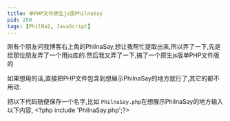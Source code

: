 ```yaml
---
title: 单PHP文件原生js版PhilnaSay
pid: 250
tags: [PhilNa2, JavaScript]
---
```

刚有个朋友问我博客右上角的PhilnaSay,想让我帮忙提取出来,所以弄了一下,先是给那位朋友弄了一个用jq库的.然后我又弄了一下,搞了一个原生js版单PHP文件版的

如果想用的话,直接把PHP文件包含到想展示PhilnaSay的地方就行了,其它的都不用动.

把以下代码随便保存一个名字,比如 `PhilnaSay.php`在想展示PhilnaSay的地方输入以下内容,
&lt;?php include 'PhilnaSay.php';?>

<script src="https://gist.github.com/Wyntau/7098144.js"></script>
